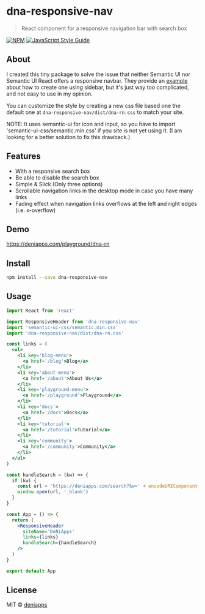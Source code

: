 # dna-responsive-nav

> React component for a responsive navigation bar with search box

[![NPM](https://img.shields.io/npm/v/dna-responsive-nav.svg)](https://www.npmjs.com/package/dna-responsive-nav) [![JavaScript Style Guide](https://img.shields.io/badge/code_style-standard-brightgreen.svg)](https://standardjs.com)

## About

I created this tiny package to solve the issue that neither Semantic UI nor Semantic UI React offers a responsive navbar. They provide an [example](https://github.com/Semantic-Org/Semantic-UI-React/blob/master/docs/src/layouts/HomepageLayout.js) about how to create one using sidebar, but it's just way too complicated, and not easy to use in my opinion.

You can customize the style by creating a new css file based one the default one at `dna-responsive-nav/dist/dna-rn.css` to match your site.

NOTE: It uses semantic-ui for icon and input, so you have to import 'semantic-ui-css/semantic.min.css' if you site is not yet using it. (I am looking for a better solution to fix this drawback.)

## Features

- With a responsive search box
- Be able to disable the search box
- Simple & Slick (Only three options)
- Scrollable navigation links in the desktop mode in case you have many links
- Fading effect when navigation links overflows at the left and right edges (i.e. x-overflow)

## Demo

https://deniapps.com/playground/dna-rn

## Install

```bash
npm install --save dna-responsive-nav
```

## Usage

```jsx
import React from 'react'

import ResponsiveHeader from 'dna-responsive-nav'
import 'semantic-ui-css/semantic.min.css'
import 'dna-responsive-nav/dist/dna-rn.css'

const links = (
  <ul>
    <li key='blog-menu'>
      <a href='/blog'>Blog</a>
    </li>
    <li key='about-menu'>
      <a href='/about'>About Us</a>
    </li>
    <li key='playground-menu'>
      <a href='/playground'>Playground</a>
    </li>
    <li key='docs'>
      <a href='/docs'>Docs</a>
    </li>
    <li key='tutorial'>
      <a href='/tutorial'>Tutorial</a>
    </li>
    <li key='community'>
      <a href='/community'>Community</a>
    </li>
  </ul>
)

const handleSearch = (kw) => {
  if (kw) {
    const url = 'https://deniapps.com/search?kw=' + encodeURIComponent(kw)
    window.open(url, '_blank')
  }
}

const App = () => {
  return (
    <ResponsiveHeader
      siteName='DeNiApps'
      links={links}
      handleSearch={handleSearch}
    />
  )
}

export default App
```

## License

MIT © [deniapps](https://github.com/deniapps)
